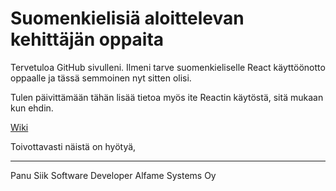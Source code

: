 # Suomenkielisiä aloittelevan kehittäjän oppaita

Tervetuloa GitHub sivulleni. Ilmeni tarve suomenkieliselle React käyttöönotto oppaalle ja tässä semmoinen nyt sitten olisi.

Tulen päivittämään tähän lisää tietoa myös ite Reactin käytöstä, sitä mukaan kun ehdin.

[Wiki](https://github.com/Syphex88/React-Opas/wiki)

Toivottavasti näistä on hyötyä,

----------------------------------
Panu Siik
Software Developer
Alfame Systems Oy

